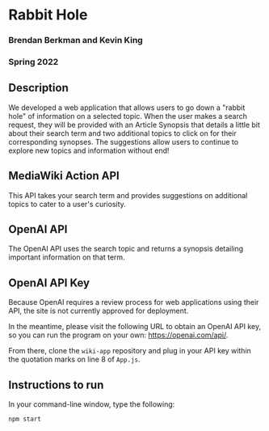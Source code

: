 # Rabbit Hole
### Brendan Berkman and Kevin King
### Spring 2022

## Description

We developed a web application that allows users to go down a "rabbit hole" of information on a selected topic. When the user makes a search request, they will be provided with an Article Synopsis that details a little bit about their search term and two additional topics to click on for their corresponding synopses. The suggestions allow users to continue to explore new topics and information without end!

## MediaWiki Action API 

This API takes your search term and provides suggestions on additional topics to cater to a user's curiosity. 

## OpenAI API

The OpenAI API uses the search topic and returns a synopsis detailing important information on that term. 

## OpenAI API Key

Because OpenAI requires a review process for web applications using their API, the site is not currently approved for deployment. 

In the meantime, please visit the following URL to obtain an OpenAI API key, so you can run the program on your own: https://openai.com/api/.

From there, clone the `wiki-app` repository and plug in your API key within the quotation marks on line 8 of `App.js`. 

## Instructions to run

In your command-line window, type the following: 

```bash
npm start
```
